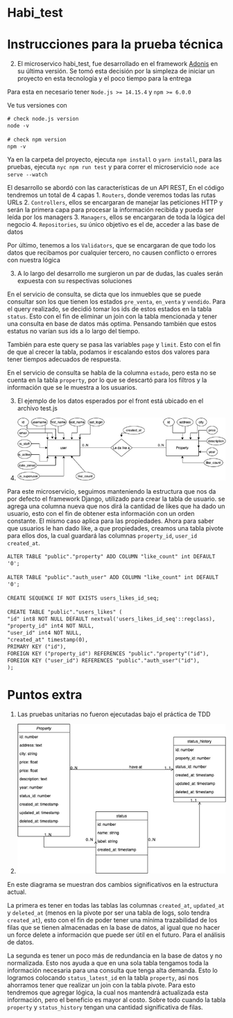 # Habi_test

# Instrucciones para la prueba técnica

2. El microservico habi_test, fue desarrollado en el framework [Adonis](https://adonisjs.com/) en su última versión. Se tomó esta decisión por la simpleza de iniciar un proyecto en esta tecnología y el poco tiempo para la entrega

Para esta en necesario tener `Node.js >= 14.15.4` y `npm >= 6.0.0`

Ve tus versiones con

```
# check node.js version
node -v

# check npm version
npm -v

```

Ya en la carpeta del proyecto, ejecuta `npm install` o `yarn install`, para las pruebas, ejecuta `nyc npm run test` y para correr el microservicio `node ace serve --watch`

El desarrollo se abordó con las características de un API REST, En el código tendremos un total de 4 capas 1. `Routers`, donde veremos todas las rutas URLs 2. `Controllers`, ellos se encargaran de manejar las peticiones HTTP y serán la primera capa para procesar la información recibida y pueda ser leída por los managers 3. `Managers`, ellos se encargaran de toda la lógica del negocio 4. `Repositories`, su único objetivo es el de, acceder a las base de datos

Por último, tenemos a los `Validators`, que se encargaran de que todo los datos que recibamos por cualquier tercero, no causen conflicto o errores con nuestra lógica

3. A lo largo del desarrollo me surgieron un par de dudas, las cuales serán expuesta con su respectivas soluciones

En el servicio de consulta, se dicta que los inmuebles que se puede consultar son los que tienen los estados `pre_venta`, `en_venta` y `vendido`. Para el query realizado, se decidió tomar los ids de estos estados en la tabla `status`. Esto con el fin de eliminar un join con la tabla mencionada y tener una consulta en base de datos más optima. Pensando también que estos estatus no varían sus ids a lo largo del tiempo.

También para este query se pasa las variables `page` y `limit`. Esto con el fin de que al crecer la tabla, podamos ir escalando estos dos valores para tener tiempos adecuados de respuesta.

En el servicio de consulta se habla de la columna `estado`, pero esta no se cuenta en la tabla `property`, por lo que se descartó para los filtros y la información que se le muestra a los usuarios.

3. El ejemplo de los datos esperados por el front está ubicado en el archivo test.js

4. ![Modelo para agregar like de usuarios](./like_model.jpg?raw=true 'Modelo para agregar like de usuarios')

Para este microservicio, seguimos manteniendo la estructura que nos da por defecto el framework Django, utilizado para crear la tabla de usuario. se agrega una columna nueva que nos dirá la cantidad de likes que ha dado un usuario, esto con el fin de obtener esta información con un orden constante. El mismo caso aplica para las propiedades. Ahora para saber que usuarios le han dado like, a que propiedades, creamos una tabla pivote para ellos dos, la cual guardará las columnas `property_id`, `user_id` `created_at`.

```
ALTER TABLE "public"."property" ADD COLUMN "like_count" int DEFAULT '0';

ALTER TABLE "public"."auth_user" ADD COLUMN "like_count" int DEFAULT '0';

CREATE SEQUENCE IF NOT EXISTS users_likes_id_seq;

CREATE TABLE "public"."users_likes" (
"id" int8 NOT NULL DEFAULT nextval('users_likes_id_seq'::regclass),
"property_id" int4 NOT NULL,
"user_id" int4 NOT NULL,
"created_at" timestamp(0),
PRIMARY KEY ("id"),
FOREIGN KEY ("property_id") REFERENCES "public"."property"("id"),
FOREIGN KEY ("user_id") REFERENCES "public"."auth_user"("id"),
);
```

# Puntos extra

1. Las pruebas unitarias no fueron ejecutadas bajo el práctica de TDD

2. ![Diagrama para base de datos](./test.jpg?raw=true 'Diagrama para base de datos')

En este diagrama se muestran dos cambios significativos en la estructura actual.

La primera es tener en todas las tablas las columnas `created_at`, `updated_at` y `deleted_at` (menos en la pivote por ser una tabla de logs, solo tendra `created_at`), esto con el fin de poder tener una mínima trazabilidad de los filas que se tienen almacenadas en la base de datos, al igual que no hacer un force delete a información que puede ser útil en el futuro. Para el análisis de datos.

La segunda es tener un poco más de redundancia en la base de datos y no normalizada. Esto nos ayuda a que en una sola tabla tengamos toda la información necesaria para una consulta que tenga alta demanda. Esto lo logramos colocando `status_latest_id` en la tabla `property`, asi nos ahorramos tener que realizar un join con la tabla pivote. Para esto tendremos que agregar lógica, la cual nos mantendrá actualizada esta información, pero el beneficio es mayor al costo. Sobre todo cuando la tabla `property` y `status_history` tengan una cantidad significativa de filas.
